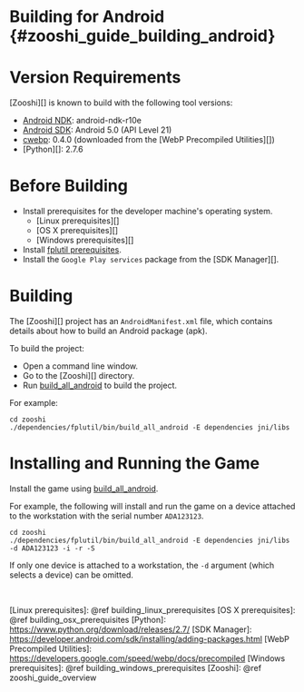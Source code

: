 Building for Android    {#zooshi_guide_building_android}
====================

# Version Requirements

[Zooshi][] is known to build with the following tool versions:

-   [Android NDK][]: android-ndk-r10e
-   [Android SDK][]: Android 5.0 (API Level 21)
-   [cwebp][]: 0.4.0 (downloaded from the [WebP Precompiled Utilities][])
-   [Python][]: 2.7.6

# Before Building

-   Install prerequisites for the developer machine's operating system.
    -   [Linux prerequisites][]
    -   [OS X prerequisites][]
    -   [Windows prerequisites][]
-   Install [fplutil prerequisites][].
-   Install the `Google Play services` package from the [SDK Manager][].

# Building

The [Zooshi][] project has an `AndroidManifest.xml` file, which contains
details about how to build an Android package (apk).

To build the project:

-   Open a command line window.
-   Go to the [Zooshi][] directory.
-   Run [build_all_android] to build the project.

For example:

    cd zooshi
    ./dependencies/fplutil/bin/build_all_android -E dependencies jni/libs

# Installing and Running the Game

Install the game using [build_all_android][].

For example, the following will install and run the game on a device attached
to the workstation with the serial number `ADA123123`.

    cd zooshi
    ./dependencies/fplutil/bin/build_all_android -E dependencies jni/libs -d ADA123123 -i -r -S

If only one device is attached to a workstation, the `-d` argument
(which selects a device) can be omitted.

<br>

  [Android]: https://www.android.com/
  [Android NDK]: http://developer.android.com/tools/sdk/ndk/index.html
  [Android SDK]: http://developer.android.com/sdk/index.html
  [build_all_android]: http://google.github.io/fplutil/build_all_android.html
  [cmake]: https://cmake.org/
  [cwebp]: https://developers.google.com/speed/webp/docs/cwebp
  [fplutil prerequisites]: http://google.github.io/fplutil/fplutil_prerequisites.html
  [Linux prerequisites]: @ref building_linux_prerequisites
  [OS X prerequisites]: @ref building_osx_prerequisites
  [Python]: https://www.python.org/download/releases/2.7/
  [SDK Manager]: https://developer.android.com/sdk/installing/adding-packages.html
  [WebP Precompiled Utilities]: https://developers.google.com/speed/webp/docs/precompiled
  [Windows prerequisites]: @ref building_windows_prerequisites
  [Zooshi]: @ref zooshi_guide_overview
